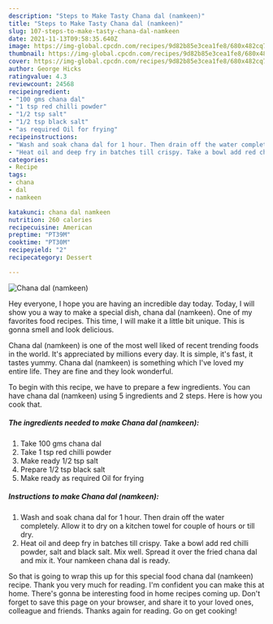 ```yaml
---
description: "Steps to Make Tasty Chana dal (namkeen)"
title: "Steps to Make Tasty Chana dal (namkeen)"
slug: 107-steps-to-make-tasty-chana-dal-namkeen
date: 2021-11-13T09:58:35.640Z
image: https://img-global.cpcdn.com/recipes/9d82b85e3cea1fe8/680x482cq70/chana-dal-namkeen-recipe-main-photo.jpg
thumbnail: https://img-global.cpcdn.com/recipes/9d82b85e3cea1fe8/680x482cq70/chana-dal-namkeen-recipe-main-photo.jpg
cover: https://img-global.cpcdn.com/recipes/9d82b85e3cea1fe8/680x482cq70/chana-dal-namkeen-recipe-main-photo.jpg
author: George Hicks
ratingvalue: 4.3
reviewcount: 24568
recipeingredient:
- "100 gms chana dal"
- "1 tsp red chilli powder"
- "1/2 tsp salt"
- "1/2 tsp black salt"
- "as required Oil for frying"
recipeinstructions:
- "Wash and soak chana dal for 1 hour. Then drain off the water completely. Allow it to dry on a kitchen towel for couple of hours or till dry."
- "Heat oil and deep fry in batches till crispy. Take a bowl add red chilli powder, salt and black salt. Mix well. Spread it over the fried chana dal and mix it. Your namkeen chana dal is ready."
categories:
- Recipe
tags:
- chana
- dal
- namkeen

katakunci: chana dal namkeen 
nutrition: 260 calories
recipecuisine: American
preptime: "PT39M"
cooktime: "PT30M"
recipeyield: "2"
recipecategory: Dessert

---
```



![Chana dal (namkeen)](https://img-global.cpcdn.com/recipes/9d82b85e3cea1fe8/680x482cq70/chana-dal-namkeen-recipe-main-photo.jpg)

Hey everyone, I hope you are having an incredible day today. Today, I will show you a way to make a special dish, chana dal (namkeen). One of my favorites food recipes. This time, I will make it a little bit unique. This is gonna smell and look delicious.

Chana dal (namkeen) is one of the most well liked of recent trending foods in the world. It's appreciated by millions every day. It is simple, it's fast, it tastes yummy. Chana dal (namkeen) is something which I've loved my entire life. They are fine and they look wonderful.




To begin with this recipe, we have to prepare a few ingredients. You can have chana dal (namkeen) using 5 ingredients and 2 steps. Here is how you cook that.

<!--inarticleads1-->

##### The ingredients needed to make Chana dal (namkeen):

1. Take 100 gms chana dal
1. Take 1 tsp red chilli powder
1. Make ready 1/2 tsp salt
1. Prepare 1/2 tsp black salt
1. Make ready as required Oil for frying




<!--inarticleads2-->

##### Instructions to make Chana dal (namkeen):

1. Wash and soak chana dal for 1 hour. Then drain off the water completely. Allow it to dry on a kitchen towel for couple of hours or till dry.
1. Heat oil and deep fry in batches till crispy. Take a bowl add red chilli powder, salt and black salt. Mix well. Spread it over the fried chana dal and mix it. Your namkeen chana dal is ready.




So that is going to wrap this up for this special food chana dal (namkeen) recipe. Thank you very much for reading. I'm confident you can make this at home. There's gonna be interesting food in home recipes coming up. Don't forget to save this page on your browser, and share it to your loved ones, colleague and friends. Thanks again for reading. Go on get cooking!
